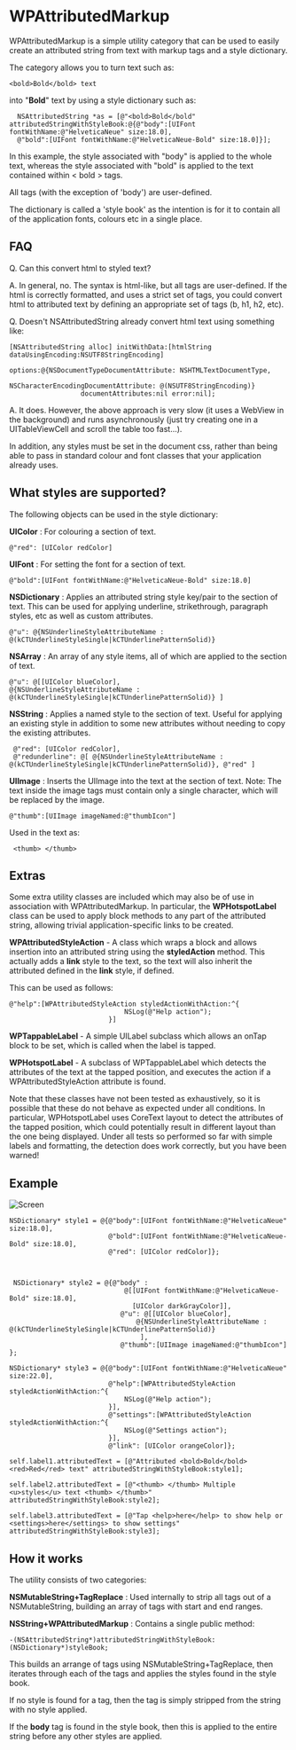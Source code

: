 WPAttributedMarkup
==================

WPAttributedMarkup is a simple utility category that can be used to easily create an attributed string from text with markup tags and a style dictionary.

The category allows you to turn text such as:

    <bold>Bold</bold> text

into  "<b>Bold</b>" text by using a style dictionary such as:

      NSAttributedString *as = [@"<bold>Bold</bold" attributedStringWithStyleBook:@{@"body":[UIFont fontWithName:@"HelveticaNeue" size:18.0],
      @"bold":[UIFont fontWithName:@"HelveticaNeue-Bold" size:18.0]}];



In this example, the style associated with "body" is applied to the whole text, whereas the style associated with "bold" is applied to the text contained within < bold > tags.

All tags (with the exception of 'body') are user-defined.

The dictionary is called a 'style book' as the intention is for it to contain all of the application fonts, colours etc in a single place.


FAQ
---

Q. Can this convert html to styled text?

A. In general, no. The syntax is html-like, but all tags are user-defined. If the html is correctly formatted, and uses a strict set of tags, you could convert html to attributed text by defining an appropriate set of tags (b, h1, h2, etc).


Q. Doesn't NSAttributedString already convert html text using something like:

    [NSAttributedString alloc] initWithData:[htmlString dataUsingEncoding:NSUTF8StringEncoding] 
                                 options:@{NSDocumentTypeDocumentAttribute: NSHTMLTextDocumentType,
                                           NSCharacterEncodingDocumentAttribute: @(NSUTF8StringEncoding)} 
                      documentAttributes:nil error:nil];


A. It does. However, the above approach is very slow (it uses a WebView in the background) and runs asynchronously (just try creating one in a UITableViewCell and scroll the table too fast...).

In addition, any styles must be set in the document css, rather than being able to pass in standard colour and font classes that your application already uses.


What styles are supported?
--


The following objects can be used in the style dictionary:

<b>UIColor</b> : For colouring a section of text.


    @"red": [UIColor redColor]


<b>UIFont</b> : For setting the font for a section of text.

    @"bold":[UIFont fontWithName:@"HelveticaNeue-Bold" size:18.0]

<b>NSDictionary</b> : Applies an attributed string style key/pair to the section of text. This can be used for applying underline, strikethrough, paragraph styles, etc as well as custom attributes.


    @"u": @{NSUnderlineStyleAttributeName : @(kCTUnderlineStyleSingle|kCTUnderlinePatternSolid)}

<b>NSArray</b> : An array of any style items, all of which are applied to the section of text.

    @"u": @[[UIColor blueColor],
    @{NSUnderlineStyleAttributeName : @(kCTUnderlineStyleSingle|kCTUnderlinePatternSolid)} ]


<b>NSString</b> : Applies a named style to the section of text. Useful for applying an existing style in addition to some new attributes without needing to copy the existing attributes.

     @"red": [UIColor redColor],
     @"redunderline": @[ @{NSUnderlineStyleAttributeName : @(kCTUnderlineStyleSingle|kCTUnderlinePatternSolid)}, @"red" ]



<b>UIImage</b> : Inserts the UIImage into the text at the section of text. Note: The text inside the image tags must contain only a single character, which will be replaced by the image. 

    @"thumb":[UIImage imageNamed:@"thumbIcon"]


 

Used in the text as:

     <thumb> </thumb>


Extras
--

Some extra utility classes are included which may also be of use in association with WPAttributedMarkup. In particular, the <b>WPHotspotLabel</b> class can be used to apply block methods to any part of the attributed string, allowing trivial application-specific links to be created.

<b>WPAttributedStyleAction</b> - A class which wraps a block and allows insertion into an attributed string using the <b>styledAction</b> method. This actually adds a <b>link</b> style to the text, so the text will also inherit the attributed defined in the <b>link</b> style, if defined.

This can be used as follows:

    @"help":[WPAttributedStyleAction styledActionWithAction:^{
                                 NSLog(@"Help action");
                             }]


<b>WPTappableLabel</b> - A simple UILabel subclass which allows an onTap block to be set, which is called when the label is tapped.

<b>WPHotspotLabel</b> - A subclass of WPTappableLabel which detects the attributes of the text at the tapped position, and executes the action if a WPAttributedStyleAction attribute is found.

Note that these classes have not been tested as exhaustively, so it is possible that these do not behave as expected under all conditions. In particular, WPHotspotLabel uses CoreText layout to detect the attributes of the tapped position, which could potentially result in different layout than the one being displayed. Under all tests so performed so far with simple labels and formatting, the detection does work correctly, but  you have been warned!



Example
--

![Screen](screen.png)



    NSDictionary* style1 = @{@"body":[UIFont fontWithName:@"HelveticaNeue" size:18.0],
                             @"bold":[UIFont fontWithName:@"HelveticaNeue-Bold" size:18.0],
                             @"red": [UIColor redColor]};



     NSDictionary* style2 = @{@"body" :
                                 @[[UIFont fontWithName:@"HelveticaNeue-Bold" size:18.0],
                                   [UIColor darkGrayColor]],
                                @"u": @[[UIColor blueColor],
                                    @{NSUnderlineStyleAttributeName : @(kCTUnderlineStyleSingle|kCTUnderlinePatternSolid)}
                                     ],
                                @"thumb":[UIImage imageNamed:@"thumbIcon"] };

    NSDictionary* style3 = @{@"body":[UIFont fontWithName:@"HelveticaNeue" size:22.0],
                             @"help":[WPAttributedStyleAction styledActionWithAction:^{
                                 NSLog(@"Help action");
                             }],
                             @"settings":[WPAttributedStyleAction styledActionWithAction:^{
                                 NSLog(@"Settings action");
                             }],
                             @"link": [UIColor orangeColor]};

    self.label1.attributedText = [@"Attributed <bold>Bold</bold> <red>Red</red> text" attributedStringWithStyleBook:style1];

    self.label2.attributedText = [@"<thumb> </thumb> Multiple <u>styles</u> text <thumb> </thumb>" attributedStringWithStyleBook:style2];

    self.label3.attributedText = [@"Tap <help>here</help> to show help or <settings>here</settings> to show settings" attributedStringWithStyleBook:style3];





How it works
--

The utility consists of two categories:

<b>NSMutableString+TagReplace</b> : Used internally to strip all tags out of a NSMutableString, building an array of tags with start and end ranges.

<b>NSString+WPAttributedMarkup</b> : Contains a single public method:

    -(NSAttributedString*)attributedStringWithStyleBook:(NSDictionary*)styleBook;

This builds an arrange of tags using NSMutableString+TagReplace, then iterates through each of the tags and applies the styles found in the style book.

If no style is found for a tag, then the tag is simply stripped from the string with no style applied.

If the <b>body</b> tag is found in the style book, then this is applied to the entire string before any other styles are applied.








 